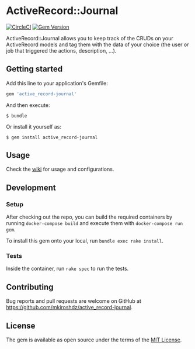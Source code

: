 # ActiveRecord::Journal

[![CircleCI](https://circleci.com/gh/mkiroshdz/active_record-journal/tree/main.svg?style=svg)](https://circleci.com/gh/mkiroshdz/active_record-journal/tree/main)
[![Gem Version](https://badge.fury.io/rb/active_record-journal.svg)](https://badge.fury.io/rb/active_record-journal)

ActiveRecord::Journal allows you to keep track of the CRUDs on your ActiveRecord models and tag them with the data of your choice (the user or job that triggered the actions, description, ...).

## Getting started

Add this line to your application's Gemfile:

```ruby
gem 'active_record-journal'
```

And then execute:

    $ bundle

Or install it yourself as:

    $ gem install active_record-journal

## Usage

Check the [wiki](https://github.com/mkiroshdz/active_record-journal/wiki/Index) for usage and configurations.

## Development

### Setup

After checking out the repo, you can build the required containers by running `docker-compose build` and execute them with `docker-compose run gem`.

To install this gem onto your local, run `bundle exec rake install`. 

### Tests

Inside the container, run `rake spec` to run the tests.

## Contributing

Bug reports and pull requests are welcome on GitHub at https://github.com/mkiroshdz/active_record-journal.

## License

The gem is available as open source under the terms of the [MIT License](https://opensource.org/licenses/MIT).

